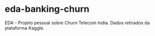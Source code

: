 # eda-banking-churn
EDA - Projeto pessoal sobre Churn Telecom India. Dados retirados da plataforma Kaggle.

